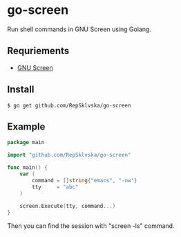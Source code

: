 # go-screen
Run shell commands in GNU Screen using Golang.

## Requriements

- [GNU Screen](https://www.gnu.org/software/screen/)

## Install

    $ go get github.com/RepSklvska/go-screen

## Example

```go
package main

import "github.com/RepSklvska/go-screen"

func main() {
	var (
		command = []string{"emacs", "-nw"}
		tty     = "abc"
	)
	
	screen.Execute(tty, command...)
}
```
Then you can find the session with "screen -ls" command.
